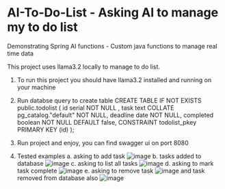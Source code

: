 # AI-To-Do-List - Asking AI to manage my to do list 
Demonstrating Spring AI functions - Custom java functions to manage real time data

This project uses llama3.2 locally to manage to do list. 
1. To run this project you should have llama3.2 installed and running on your machine
2. Run databse query to create table
CREATE TABLE IF NOT EXISTS public.todolist
(
    id serial NOT NULL ,
    task text COLLATE pg_catalog."default" NOT NULL,
    deadline date NOT NULL,
    completed boolean NOT NULL DEFAULT false,
    CONSTRAINT todolist_pkey PRIMARY KEY (id)
);
3. Run project and enjoy, you can find swagger ui on port 8080

4. Tested examples
  a. asking to add task
![image](https://github.com/user-attachments/assets/6f8ebdc0-3b5a-4095-93a9-5fc293546fc6)
  b. tasks added to database 
![image](https://github.com/user-attachments/assets/fd0cd8c2-e3de-482a-b1e1-e74a4cf23597)
  c. asking to list all tasks
![image](https://github.com/user-attachments/assets/7d482b82-c6d3-4e4d-b28b-113157afef29)
  d. asking to mark task complete
![image](https://github.com/user-attachments/assets/620ad412-523d-42f9-b470-84b7a7d95578)
  e. asking to remove task
![image](https://github.com/user-attachments/assets/d496d674-bb4d-4907-9368-ed86df9e7101)
  and task removed from database also
![image](https://github.com/user-attachments/assets/4f380a43-7538-4661-b4a6-d907df78f4d6)

